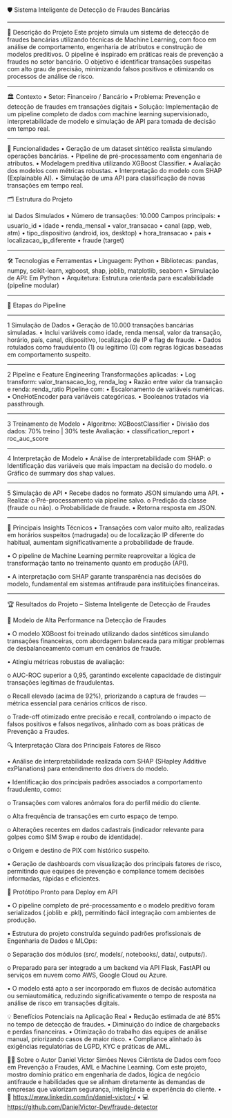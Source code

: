 🛡️ Sistema Inteligente de Detecção de Fraudes Bancárias
________________________________________
🚀 Descrição do Projeto
Este projeto simula um sistema de detecção de fraudes bancárias utilizando técnicas de Machine Learning, com foco em análise de comportamento, engenharia de atributos e construção de modelos preditivos. O pipeline é inspirado em práticas reais de prevenção a fraudes no setor bancário.
O objetivo é identificar transações suspeitas com alto grau de precisão, minimizando falsos positivos e otimizando os processos de análise de risco.
________________________________________
🏛️ Contexto
•	Setor: Financeiro / Bancário
•	Problema: Prevenção e detecção de fraudes em transações digitais
•	Solução: Implementação de um pipeline completo de dados com machine learning supervisionado, interpretabilidade de modelo e simulação de API para tomada de decisão em tempo real.
________________________________________
🔧 Funcionalidades
•	Geração de um dataset sintético realista simulando operações bancárias.
•	Pipeline de pré-processamento com engenharia de atributos.
•	Modelagem preditiva utilizando XGBoost Classifier.
•	Avaliação dos modelos com métricas robustas.
•	Interpretação do modelo com SHAP (Explainable AI).
•	Simulação de uma API para classificação de novas transações em tempo real.



🗂️ Estrutura do Projeto
 

📊 Dados Simulados
•	Número de transações: 10.000
Campos principais:
•	usuario_id
•	idade
•	renda_mensal
•	valor_transacao
•	canal (app, web, atm)
•	tipo_dispositivo (android, ios, desktop)
•	hora_transacao
•	pais
•	localizacao_ip_diferente
•	fraude (target)



________________________________________
🛠️ Tecnologias e Ferramentas
•	Linguagem: Python
•	Bibliotecas: pandas, numpy, scikit-learn, xgboost, shap, joblib, matplotlib, seaborn
•	Simulação de API: Em Python
•	Arquitetura: Estrutura orientada para escalabilidade (pipeline modular)
________________________________________
🧠 Etapas do Pipeline
________________________________________
1️ Simulação de Dados
•	Geração de 10.000 transações bancárias simuladas.
•	Inclui variáveis como idade, renda mensal, valor da transação, horário, país, canal, dispositivo, localização de IP e flag de fraude.
•	Dados rotulados como fraudulento (1) ou legítimo (0) com regras lógicas baseadas em comportamento suspeito.

________________________________________
2️ Pipeline e Feature Engineering
Transformações aplicadas:
•	Log transform: valor_transacao_log, renda_log
•	Razão entre valor da transação e renda: renda_ratio
Pipeline com:
•	Escalonamento de variáveis numéricas.
•	OneHotEncoder para variáveis categóricas.
•	Booleanos tratados via passthrough.

 
________________________________________
3️ Treinamento de Modelo
•	Algoritmo: XGBoostClassifier
•	Divisão dos dados: 70% treino | 30% teste
Avaliação:
•	classification_report
•	roc_auc_score

________________________________________
4️ Interpretação de Modelo
•	Análise de interpretabilidade com SHAP:
  o	Identificação das variáveis que mais impactam na decisão do modelo.
  o	Gráfico de summary dos shap values.


________________________________________
5️ Simulação de API
•	Recebe dados no formato JSON simulando uma API.
•	Realiza:
  o	Pré-processamento via pipeline salvo.
  o	Predição da classe (fraude ou não).
  o	Probabilidade de fraude.
•	Retorna resposta em JSON.

________________________________________
🧠 Principais Insights Técnicos
•	Transações com valor muito alto, realizadas em horários suspeitos (madrugada) ou de localização IP diferente do habitual, aumentam significativamente a probabilidade de fraude.

•	O pipeline de Machine Learning permite reaproveitar a lógica de transformação tanto no treinamento quanto em produção (API).

•	A interpretação com SHAP garante transparência nas decisões do modelo, fundamental em sistemas antifraude para instituições financeiras.
________________________________________

🏆 Resultados do Projeto – Sistema Inteligente de Detecção de Fraudes

🎯 Modelo de Alta Performance na Detecção de Fraudes

•	O modelo XGBoost foi treinado utilizando dados sintéticos simulando transações financeiras, com abordagem balanceada para mitigar problemas de desbalanceamento comum em cenários de fraude.

•	Atingiu métricas robustas de avaliação:

   o	AUC-ROC superior a 0,95, garantindo excelente capacidade de distinguir transações legítimas de fraudulentas.

   o	Recall elevado (acima de 92%), priorizando a captura de fraudes — métrica essencial para cenários críticos de risco.

   o	Trade-off otimizado entre precisão e recall, controlando o impacto de falsos positivos e falsos negativos, alinhado com as boas práticas de Prevenção a Fraudes.

🔍 Interpretação Clara dos Principais Fatores de Risco

•	Análise de interpretabilidade realizada com SHAP (SHapley Additive exPlanations) para entendimento dos drivers do modelo.

•	Identificação dos principais padrões associados a comportamento fraudulento, como:

   o	Transações com valores anômalos fora do perfil médio do cliente.

   o	Alta frequência de transações em curto espaço de tempo.

   o	Alterações recentes em dados cadastrais (indicador relevante para golpes como SIM Swap e roubo de identidade).

   o	Origem e destino de PIX com histórico suspeito.

•	Geração de dashboards com visualização dos principais fatores de risco, permitindo que equipes de prevenção e compliance tomem decisões informadas, rápidas e eficientes.

🚀 Protótipo Pronto para Deploy em API

•	O pipeline completo de pré-processamento e o modelo preditivo foram serializados (.joblib e .pkl), permitindo fácil integração com ambientes de produção.

•	Estrutura do projeto construída seguindo padrões profissionais de Engenharia de Dados e MLOps:

   o	Separação dos módulos (src/, models/, notebooks/, data/, outputs/).

   o	Preparado para ser integrado a um backend via API Flask, FastAPI ou serviços em nuvem como AWS, Google Cloud ou Azure.

•	O modelo está apto a ser incorporado em fluxos de decisão automática ou semiautomática, reduzindo significativamente o tempo de resposta na análise de risco em transações digitais.

💡 Benefícios Potenciais na Aplicação Real
•	Redução estimada de até 85% no tempo de detecção de fraudes.
•	Diminuição do índice de chargebacks e perdas financeiras.
•	Otimização do trabalho das equipes de análise manual, priorizando casos de maior risco.
•	Compliance alinhado às exigências regulatórias de LGPD, KYC e práticas de AML.

👨‍💻 Sobre o Autor
Daniel Victor Simões Neves
Ciêntista de Dados com foco em Prevenção a Fraudes, AML e Machine Learning.
Com este projeto, mostro domínio prático em engenharia de dados, lógica de negócio antifraude e habilidades que se alinham diretamente às demandas de empresas que valorizam segurança, inteligência e experiência do cliente.
•	📧 https://www.linkedin.com/in/daniel-victor-/
•	💻 https://github.com/DanielVictor-Dev/fraude-detector



